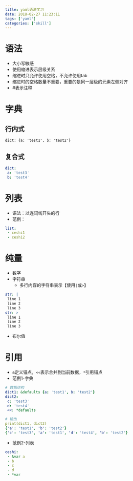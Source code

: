 ```yaml
---
title: yaml语法学习
date: 2018-02-27 11:23:11
tags: ['yaml']
categories: ['skill']
---
```

# 语法
* 大小写敏感
* 使用缩进表示层级关系
* 缩进时只允许使用空格，不允许使用tab
* 缩进时的空格数量不重要，重要的是同一层级的元素左侧对齐
* #表示注释

# 字典
## 行内式
`dict: {a: 'test1', b: 'test2'}`
## 复合式
```yaml
dict:
 a: 'test3'
 b: 'test4'
```
# 列表
* 语法：以连词线开头的行
* 范例：

```yaml
list:
 - ceshi1
 - ceshi2
```
# 纯量
* 数字
* 字符串
    - 多行内容的字符串表示【使用`|`或`>`】

```yaml
str: |
 line 1
 line 2
 line 3
str: >
 line 1
 line 2
 line 3
```

* 布尔值

# 引用
* `&`定义锚点，`<<`表示合并到当前数据，`*`引用锚点
* 范例1-字典

```yaml
# 数据结构
dict1: &defaults {a: 'test1', b: 'test2'}
dict2:
 c: 'test3'
 d: 'test4'
 <<: *defaults

# 输出
print(dict1, dict2)
{'a': 'test1', 'b': 'test2'} 
{'c': 'test3', 'a': 'test1', 'd': 'test4', 'b': 'test2'}
```

* 范例2-列表

```yaml
ceshi:
 - &var a
 - b
 - c
 - d
 - *var
```
